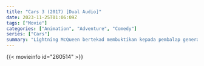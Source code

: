 ```yaml
---
title: "Cars 3 (2017) [Dual Audio]"
date: 2023-11-25T01:06:09Z
tags: ["Movie"]
categories: ["Animation", "Adventure", "Comedy"]
series: ["Cars"]
summary: "Lightning McQueen bertekad membuktikan kepada pembalap generasi baru bahwa dia masih menjadi mobil balap terbaik di dunia."
---
```


<mux-player stream-type="on-demand"
src="https://kp3d-my.sharepoint.com/personal/ryoo_kp3d_onmicrosoft_com/_layouts/15/download.aspx?share=EXpyuuMfLs5ErOWpHRdHzcoBP6G78Yb4WOTPIAEc16hzkg" prefer-playback="mse" controls>

</mux-player>


{{< movieinfo id="260514" >}}

<script src="https://cdn.jsdelivr.net/npm/@mux/mux-player"></script>

 <script type="application/ld+json ">
{
"@context": "https://schema.org/",
"@type": "VideoObject",
"name": "Cars 3",
"contentUrl": "https://stream.mux.com/S9xmRh4TFrvDKMUk2efdsEIn9jXp8a5nrSyv38GPeHA;.m3u8",
"thumbnailUrl": "https://www.themoviedb.org/t/p/original/netOQgntwtM1tLaEY9UsyHxXD7I.jpg?width=314&fit_mode=preserve&time=25",
"uploadDate": "2023-08-29T23:06:39Z",
}

</script>